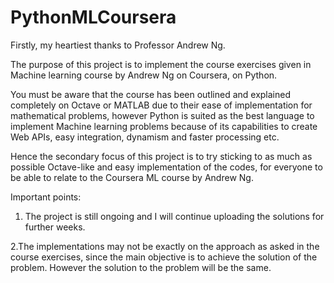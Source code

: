 # PythonMLCoursera
Firstly, my heartiest thanks to Professor Andrew Ng.

The purpose of this project is to implement the course exercises given in Machine learning course by Andrew Ng on Coursera, on Python.

You must be aware that the course has been outlined and explained completely on Octave or MATLAB due to their ease of implementation for mathematical problems, however Python is suited as the best language to implement Machine learning problems because of its capabilities to create Web APIs, easy integration, dynamism and faster processing etc.

Hence the secondary focus of this project is to try sticking to as much as possible Octave-like and easy implementation of the codes, for everyone to be able to relate to the Coursera ML course by Andrew Ng.

Important points:

1. The project is still ongoing and I will continue uploading the solutions for further weeks.

2.The implementations may not be exactly on the approach as asked in the course exercises, since the main objective is to achieve the   solution of the problem. However the solution to the problem will be the same.
